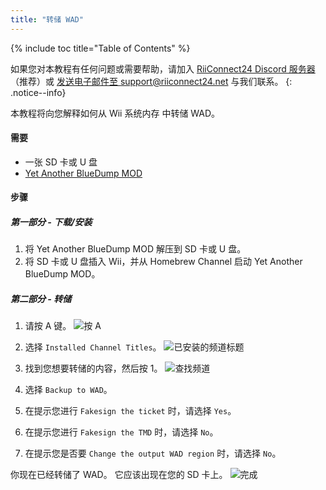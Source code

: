```yaml
---
title: "转储 WAD"
---
```


{% include toc title="Table of Contents" %}

如果您对本教程有任何问题或需要帮助，请加入 [RiiConnect24 Discord 服务器](https://discord.gg/rc24)（推荐）或 [发送电子邮件至 support@riiconnect24.net](mailto:support@riiconnect24.net) 与我们联系。
{: .notice--info}

本教程将向您解释如何从 Wii 系统内存 中转储 WAD。

#### 需要
* 一张 SD 卡或 U 盘
* [Yet Another BlueDump MOD](https://hbb1.oscwii.org/hbb/Yet-Another-BlueDump-Mod/Yet-Another-BlueDump-Mod.zip)

#### 步骤
##### 第一部分 - 下载/安装

1. 将 Yet Another BlueDump MOD 解压到 SD 卡或 U 盘。
2. 将 SD 卡或 U 盘插入 Wii，并从 Homebrew Channel 启动 Yet Another BlueDump MOD。

##### 第二部分 - 转储
1. 请按 A 键。 ![按 A](/images/DumpWADS/2.png)

2. 选择 `Installed Channel Titles`。 ![已安装的频道标题](/images/DumpWADS/3.png)

3. 找到您想要转储的内容，然后按 1。 ![查找频道](/images/DumpWADS/4.png)

4. 选择 `Backup to WAD`。
5. 在提示您进行 `Fakesign the ticket` 时，请选择 `Yes`。
6. 在提示您进行 `Fakesign the TMD` 时，请选择 `No`。
7. 在提示您是否要 `Change the output WAD region` 时，请选择 `No`。

你现在已经转储了 WAD。 它应该出现在您的 SD 卡上。 ![完成](/images/DumpWADS/5.png)
